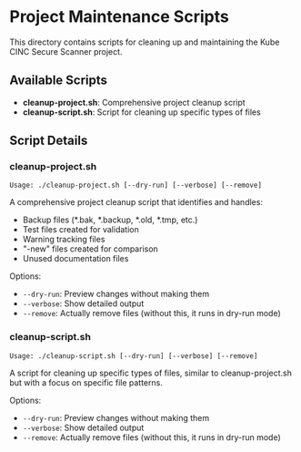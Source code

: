 # Project Maintenance Scripts

This directory contains scripts for cleaning up and maintaining the Kube CINC Secure Scanner project.

## Available Scripts

- **cleanup-project.sh**: Comprehensive project cleanup script
- **cleanup-script.sh**: Script for cleaning up specific types of files

## Script Details

### cleanup-project.sh

```
Usage: ./cleanup-project.sh [--dry-run] [--verbose] [--remove]
```

A comprehensive project cleanup script that identifies and handles:
- Backup files (*.bak, *.backup, *.old, *.tmp, etc.)
- Test files created for validation
- Warning tracking files
- "-new" files created for comparison
- Unused documentation files

Options:
- `--dry-run`: Preview changes without making them
- `--verbose`: Show detailed output
- `--remove`: Actually remove files (without this, it runs in dry-run mode)

### cleanup-script.sh

```
Usage: ./cleanup-script.sh [--dry-run] [--verbose] [--remove]
```

A script for cleaning up specific types of files, similar to cleanup-project.sh but with a focus on specific file patterns.

Options:
- `--dry-run`: Preview changes without making them
- `--verbose`: Show detailed output
- `--remove`: Actually remove files (without this, it runs in dry-run mode)